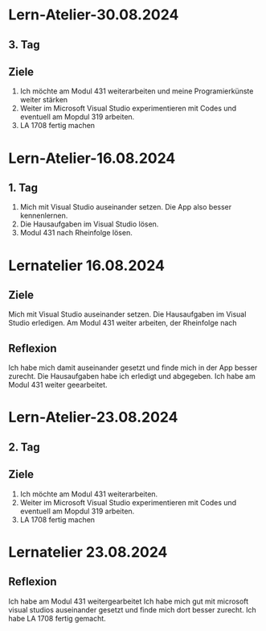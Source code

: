 # Lern-Atelier-30.08.2024
## 3. Tag
## Ziele
1. Ich möchte am Modul 431 weiterarbeiten und meine Programierkünste weiter stärken
2. Weiter im Microsoft Visual Studio experimentieren mit Codes und eventuell am Mopdul 319 arbeiten.
3. LA 1708 fertig machen










# Lern-Atelier-16.08.2024
## 1. Tag
1. Mich mit Visual Studio auseinander setzen. Die App also besser kennenlernen.
2. Die Hausaufgaben im Visual Studio lösen.
3. Modul 431 nach Rheinfolge lösen.
   
# Lernatelier 16.08.2024
## Ziele
Mich mit Visual Studio auseinander setzen.
Die Hausaufgaben im Visual Studio erledigen.
Am Modul 431 weiter arbeiten, der Rheinfolge nach
## Reflexion
Ich habe mich damit auseinander gesetzt und finde mich in der App besser zurecht.
Die Hausaufgaben habe ich erledigt und abgegeben.
Ich habe am Modul 431 weiter geearbeitet.

# Lern-Atelier-23.08.2024
## 2. Tag
## Ziele
1. Ich möchte am Modul 431 weiterarbeiten.
2. Weiter im Microsoft Visual Studio experimentieren mit Codes und eventuell am Mopdul 319 arbeiten.
3. LA 1708 fertig machen
   
# Lernatelier 23.08.2024
## Reflexion
Ich habe am Modul 431 weitergearbeitet
Ich habe mich gut mit microsoft visual studios auseinander gesetzt und finde mich dort besser zurecht.
Ich habe LA 1708 fertig gemacht.
